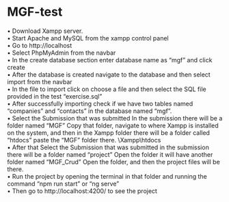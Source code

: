 # MGF-test
• Download Xampp server.  
• Start Apache and MySQL from the xampp control panel  
• Go to http://localhost  
• Select PhpMyAdmin from the navbar  
• In the create database section enter database name as “mgf” and click create  
• After the database is created navigate to the database and then select import from the navbar  
• In the file to import click on choose a file and then select the SQL file provided in the test “exercise.sql”  
• After successfully importing check if we have two tables named “companies” and “contacts” in the database named “mgf”.  
• Select the Submission that was submitted In the submission there will be a folder named  “MGF” Copy that folder, navigate to where Xampp is installed on the system, and then in the  Xampp folder there will be a folder called “htdocs” paste the “MGF” folder there.  \Xampp\htdocs  
• After that Select the Submission that was submitted in the submission there will be a folder named “project” Open the folder it will have another folder named “MGF_Crud” Open the folder, and then the project files will be there.  
• Run the project by opening the terminal in that folder and running the command “npm run start” or “ng serve”  
• Then go to http://localhost:4200/ to see the project


